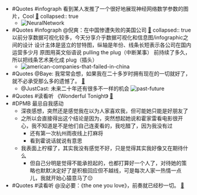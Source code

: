 - #Quotes #infograph 看到某人发推了一个很好地展现神经网络数学参数的图片，Cool [🔗](https://twitter.com/DataScienceDojo/status/1509895106610016260)
  collapsed:: true
	- ![NeuralNetwork](https://image-host-1255524710.cos.ap-beijing.myqcloud.com/img/20220403122748.png)
- #Quotes #infograph @倪爽：在中国惨遭失败的美国公司 [🔗](https://twitter.com/nishuang/status/1509379415725293568) 
  collapsed:: true
  以前分享数据可视化较多，今天分享介乎数据可视化和信息图/infographic之间的设计
  设计主体是竖立的甘特图，纵轴是年份、线条长短表示各公司在国内运营多少月
  原图用英文俗语说 pulling the plug（中断某事） 前持续了多久，所以把线条艺术美化成 plug（插头）
	- ![american-companies-that-failed-in-china](https://image-host-1255524710.cos.ap-beijing.myqcloud.com/img/20220403123519.png)
- #Quotes @Baye: 我常常会想，如果我在二十多岁时拥有现在的一切就好了，就不必承受那么多的遗憾了。 [🔗](https://twitter.com/waylybaye/status/1509836573436948487)
	- @JustCast: 未来二十年还有很多不一样的机会
	  ![past-future](https://image-host-1255524710.cos.ap-beijing.myqcloud.com/img/20220403123908.png)
- #Quotes #读看听 《Wonderful Tonight》 [🔗](https://www.youtube.com/watch?v=UprwkbzUX6g)
- #DPMB 最忌自我感动
	- 深夜感想，突然还是感觉我在以为人家喜欢我，但可能她只能是好朋友了
	- 之所以会直接得出这个结论是因为，突然想起她说和霍家雷看电影很开心，我不知道是不是他们自己连麦看的，我吃醋了，因为我没有过
		- 还有第一次杭州雨夜线上打麻将
		- 看到霍说话就说有意思
	- 我表面上柠檬了，其实我没有感觉不好，只是觉得其实我好像又在期待什么
		- 但自己分明是觉得不能承担起的，也都打算好一个人了，对待她的策略也默默决定好了是积极回应但不越线，可是每次人家一热情一点儿，我就开始心猿意马了😔
- #Quotes #读看听 @没必要：《the one you love》，前奏就已经秒一切。 [🔗](https://twitter.com/AimerSsan/status/1510242318040793091)